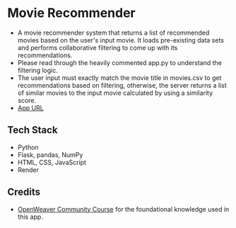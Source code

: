 # Movie Recommender
- A movie recommender system that returns a list of recommended movies based on the user's input movie.
It loads pre-existing data sets and performs collaborative filtering to come up with its recommendations.
- Please read through the heavily commented app.py to understand the filtering logic.
- The user input must exactly match the movie title in movies.csv to get recommendations based on filtering, 
otherwise, the server returns a list of similar movies to the input movie calculated by using a similarity score.
- [App URL](https://rubinghimire.github.io/movie-recommender/templates)

## Tech Stack
- Python
- Flask, pandas, NumPy
- HTML, CSS, JavaScript
- Render

## Credits
- [OpenWeaver Community Course](https://community.openweaver.com/t/learn-how-to-build-a-movie-recommendation-system-using-python/1558) for the foundational knowledge used in this app.
